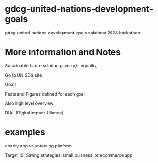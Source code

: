 # gdcg-united-nations-development-goals
gdcg-united-nations-development-goals solutions 2024 hackathon


# More information and Notes

Sustainable future solution poverty,in equality,

Go to UN SDG site

Goals

Facts and Figures defined for each goal

Also high level overview

DIAL (Digital Impact Alliance)

# examples
charity app
volunteering platform 

Target 10: Saving strategies, small buisness, or ecommerce app

